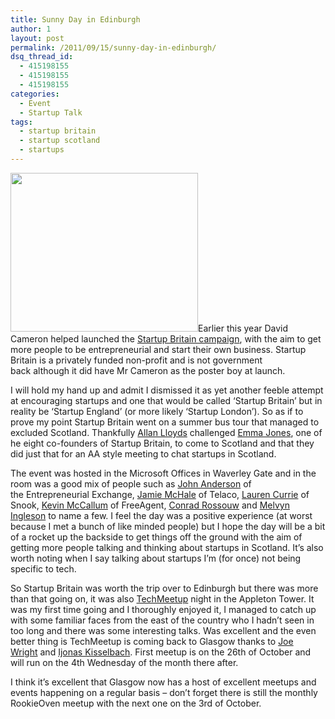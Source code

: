 ```yaml
---
title: Sunny Day in Edinburgh
author: 1
layout: post
permalink: /2011/09/15/sunny-day-in-edinburgh/
dsq_thread_id:
  - 415198155
  - 415198155
  - 415198155
categories:
  - Event
  - Startup Talk
tags:
  - startup britain
  - startup scotland
  - startups
---
```

<img class="alignright" src="http://www.conceptcupboard.com/static/images/startupbritain.jpg" alt="" width="300" height="254" />Earlier this year David Cameron helped launched the [Startup Britain campaign][1], with the aim to get more people to be entrepreneurial and start their own business. Startup Britain is a privately funded non-profit and is not government back although it did have Mr Cameron as the poster boy at launch.

I will hold my hand up and admit I dismissed it as yet another feeble attempt at encouraging startups and one that would be called &#8216;Startup Britain&#8217; but in reality be &#8216;Startup England&#8217; (or more likely &#8216;Startup London&#8217;). So as if to prove my point Startup Britain went on a summer bus tour that managed to excluded Scotland. Thankfully [Allan Lloyds][2] challenged [Emma Jones][3], one of he eight co-founders of Startup Britain, to come to Scotland and that they did just that for an AA style meeting to chat startups in Scotland.

The event was hosted in the Microsoft Offices in Waverley Gate and in the room was a good mix of people such as [John Anderson][4] of the Entrepreneurial Exchange, [Jamie McHale][5] of Telaco, [Lauren Currie][6] of Snook, [Kevin McCallum][7] of FreeAgent, [Conrad Rossouw][8] and [Melvyn Ingleson][9] to name a few. I feel the day was a positive experience (at worst because I met a bunch of like minded people) but I hope the day will be a bit of a rocket up the backside to get things off the ground with the aim of getting more people talking and thinking about startups in Scotland. It&#8217;s also worth noting when I say talking about startups I&#8217;m (for once) not being specific to tech.

So Startup Britain was worth the trip over to Edinburgh but there was more than that going on, it was also [TechMeetup][10] night in the Appleton Tower. It was my first time going and I thoroughly enjoyed it, I managed to catch up with some familiar faces from the east of the country who I hadn&#8217;t seen in too long and there was some interesting talks. Was excellent and the even better thing is TechMeetup is coming back to Glasgow thanks to [Joe Wright][11] and [Ijonas Kisselbach][12]. First meetup is on the 26th of October and will run on the 4th Wednesday of the month there after.

I think it&#8217;s excellent that Glasgow now has a host of excellent meetups and events happening on a regular basis &#8211; don&#8217;t forget there is still the monthly RookieOven meetup with the next one on the 3rd of October.

 [1]: http://eu.techcrunch.com/2011/03/28/uk-entrepreneurs-launch-startup-britain-discounts-with-pms-backing-but-not-his-money/
 [2]: http://twitter.com/5l
 [3]: http://twitter.com/emmaljones
 [4]: http://twitter.com/#!/john_exchange
 [5]: https://twitter.com/jamiemchale
 [6]: http://twitter.com/redjotter
 [7]: http://twitter.com/kevinjmccallum
 [8]: http://twitter.com/conradr
 [9]: http://twitter.com/Melvynscot
 [10]: http://techmeetup.co.uk
 [11]: http://twitter.com/joe_jag
 [12]: http://twitter.com/Ijonas
